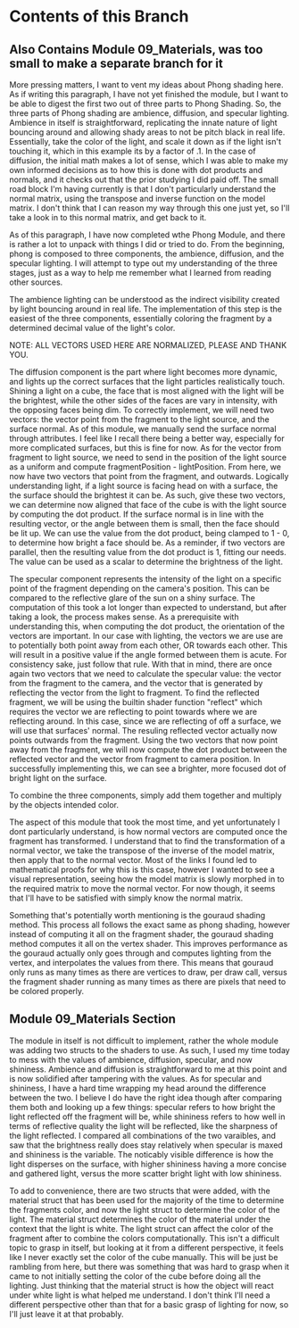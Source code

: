 # Contents of this Branch
## Also Contains Module 09_Materials, was too small to make a separate branch for it
More pressing matters, I want to vent my ideas about Phong shading here. As if writing this paragraph, I have not yet finished the module, but I want to be able to digest the first two out of three parts to Phong Shading. So, the three parts of Phong shading are ambience, diffusion, and specular lighting. Ambience in itself is straightforward, replicating the innate nature of light bouncing around and allowing shady areas to not be pitch black in real life. Essentially, take the color of the light, and scale it down as if the light isn't touching it, which in this example its by a factor of .1. In the case of diffusion, the initial math makes a lot of sense, which I was able to make my own informed decisions as to how this is done with dot products and normals, and it checks out that the prior studying I did paid off. The small road block I'm having currently is that I don't particularly understand the normal matrix, using the transpose and inverse function on the model matrix. I don't think that I can reason my way through this one just yet, so I'll take a look in to this normal matrix, and get back to it.

As of this paragraph, I have now completed wthe Phong Module, and there is rather a lot to unpack with things I did or tried to do. From the beginning, phong is composed to three components, the ambience, diffusion, and the specular lighting. I will attempt to type out my understanding of the three stages, just as a way to help me remember what I learned from reading other sources.

The ambience lighting can be understood as the indirect visibility created by light bouncing around in real life. The implementation of this step is the easiest of the three components, essentially coloring the fragment by a determined decimal value of the light's color.

NOTE: ALL VECTORS USED HERE ARE NORMALIZED, PLEASE AND THANK YOU.

The diffusion component is the part where light becomes more dynamic, and lights up the correct surfaces that the light particles realistically touch. Shining a light on a cube, the face that is most aligned with the light will be the brightest, while the other sides of the faces are vary in intensity, with the opposing faces being dim. To correctly implement, we will need two vectors: the vector point from the fragment to the light source, and the surface normal. As of this module, we manually send the surface normal through attributes. I feel like I recall there being a better way, especially for more complicated surfaces, but this is fine for now. As for the vector from fragment to light source, we need to send in the position of the light source as a uniform and compute fragmentPosition - lightPosition. From here, we now have two vectors that point from the fragment, and outwards. Logically understanding light, if a light source is facing head on with a surface, the the surface should the brightest it can be. As such, give these two vectors, we can determine now aligned that face of the cube is with the light source by computing the dot product. If the surface normal is in line with the resulting vector, or the angle between them is small, then the face should be lit up. We can use the value from the dot product, being clamped to 1 - 0, to determine how bright a face should be. As a reminder, if two vectors are parallel, then the resulting value from the dot product is 1, fitting our needs. The value can be used as a scalar to determine the brightness of the light.

The specular component represents the intensity of the light on a specific point of the fragment depending on the camera's position. This can be compared to the reflective glare of the sun on a shiny surface. The computation of this took a lot longer than expected to understand, but after taking a look, the process makes sense. As a prerequisite with understanding this, when computing the dot product, the orientation of the vectors are important. In our case with lighting, the vectors we are use are to potentially both point away from each other, OR towards each other. This will result in a positive value if the angle formed between them is acute. For consistency sake, just follow that rule. With that in mind, there are once again two vectors that we need to calculate the specular value: the vector from the fragment to the camera, and the vector that is generated by reflecting the vector from the light to fragment. To find the reflected fragment, we will be using the builtin shader function "reflect" which requires the vector we are reflecting to point towards where we are reflecting around. In this case, since we are reflecting of off a surface, we will use that surfaces' normal. The resuling reflected vector actually now points outwards from the fragment. Using the two vectors that now point away from the fragment, we will now compute the dot product between the reflected vector and the vector from fragment to camera position. In successfully implementing this, we can see a brighter, more focused dot of bright light on the surface.

To combine the three components, simply add them together and multiply by the objects intended color.

The aspect of this module that took the most time, and yet unfortunately I dont particularly understand, is how normal vectors are computed once the fragment has transformed. I understand that to find the transformation of a normal vector, we take the transpose of the inverse of the model matrix, then apply that to the normal vector. Most of the links I found led to mathematical proofs for why this is this case, however I wanted to see a visual representation, seeing how the model matrix is slowly morphed in to the required matrix to move the normal vector. For now though, it seems that I'll have to be satisfied with simply know the normal matrix.

Something that's potentially worth mentioning is the gouraud shading method. This process all follows the exact same as phong shading, however instead of computing it all on the fragment shader, the gouraud shading method computes it all on the vertex shader. This improves performance as the gouraud actually only goes through and computes lighting from the vertex, and interpolates the values from there. This means that gouraud only runs as many times as there are vertices to draw, per draw call, versus the fragment shader running as many times as there are pixels that need to be colored properly.

## Module 09_Materials Section
The module in itself is not difficult to implement, rather the whole module was adding two structs to the shaders to use. As such, I used my time today to mess with the values of ambience, diffusion, specular, and now shininess. Ambience and diffusion is straightforward to me at this point and is now solidified after tampering with the values. As for specular and shininess, I have a hard time wrapping my head around the difference between the two. I believe I do have the right idea though after comparing them both and looking up a few things: specular refers to how bright the light reflected off the fragment will be, while shininess refers to how well in terms of reflective quality the light will be reflected, like the sharpness of the light reflected. I compared all combinations of the two varaibles, and saw that the brightness really does stay relatively when specular is maxed and shininess is the variable. The noticably visible difference is how the light disperses on the surface, with higher shininess having a more concise and gathered light, versus the more scatter bright light with low shininess.

To add to convenience, there are two structs that were added, with the material struct that has been used for the majority of the time to determine the fragments color, and now the light struct to determine the color of the light. The material struct determines the color of the material under the context that the light is white. The light struct can affect the color of the fragment after to combine the colors computationally. This isn't a difficult topic to grasp in itself, but looking at it from a different perspective, it feels like I never exactly set the color of the cube manually. This will be just be rambling from here, but there was something that was hard to grasp when it came to not initially setting the color of the cube before doing all the lighting. Just thinking that the material struct is how the object will react under white light is what helped me understand. I don't think I'll need a different perspective other than that for a basic grasp of lighting for now, so I'll just leave it at that probably.
